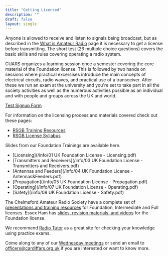 ```yaml
---
title: "Getting Licensed"
description: ""
draft: false
layout: single
---
```


Anyone is allowed to receive and listen to signals being broadcast, but as described in the [What is Amateur Radio](https://www.cardiffars.org.uk/what/) page it is necessary to get a license before transmitting. The short test (26 multiple choice questions) covers the basic skills and rules covering operating a radio system.

CUARS organizes a learning session once a semester covering the core material of the Foundation license. This is followed by two hands on sessions where practical excersises introduce the main concepts of electrical circuits, radio waves, and practical use of a transceiver. After these we run an exam at the university and you're set to take part in all the society activities as well as the numerous activities possible as an individual and with people and groups across the UK and world.

<a href="https://forms.gle/NqP1aFo2c1k9r3ii7" class="button is-link">Test Signup Form</a>

For information on the licensing process and materials covered check out these pages:

* [RSGB Training Resources](https://rsgb.org/main/clubs-training/training-resources/)
* [RSGB License Syllabus](https://rsgb.services/public/exams/specifications/2019-07-28_complete_syllabus_2019_specification.pdf)

Slides from our Foundation Trainings are available here.

* [Licensing](/info/01 UK Foundation License - Licensing.pdf)
* [Transmitters and Receivers](/info/03 UK Foundation License - Transmitters and Receivers.pdf)
* [Antennas and Feeders](/info/04 UK Foundation License - Antennas&Feeders.pdf)
* [Propagation](/info/05 UK Foundation License - Propagation.pdf)
* [Operating](/info/07 UK Foundation License - Operating.pdf)
* [Safety](/info/08 UK Foundation License - Safety.pdf)

The Chelmsford Amateur Radio Society have a complete set of [presentations and training resources](http://g0mwt.org.uk/training/courses/index.htm) for Foundation, Intermediate and Full licenses. Essex Ham has [slides, revision materials, and videos](https://www.essexham.co.uk/train/foundation-slides/) for the Foundation license. 

We recommend [Radio Tutor](https://radiotutor.uk/) as a great site for checking your knowledge using practice exams.

Come along to any of our [Wednesday meetings](/about) or send an email to officers@cardiffars.org.uk if you are interested or want to know more.
